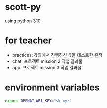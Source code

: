 # scott-py

using python 3.10

# for teacher

- practices: 강의에서 진행하신 것들 테스트한 흔적
- chat: 프로젝트 mission 2 작업 결과물
- app: 프로젝트 mission 3 작업 결과물


# environment variables

```bash
export OPENAI_API_KEY="sk-xyz"
```

